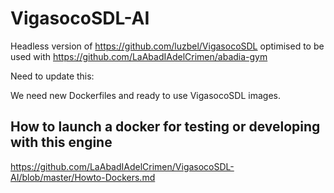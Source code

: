 # VigasocoSDL-AI

Headless version of https://github.com/luzbel/VigasocoSDL optimised to be used with https://github.com/LaAbadIAdelCrimen/abadia-gym

Need to update this: 

We need new Dockerfiles and ready to use VigasocoSDL images. 

## How to launch a docker for testing or developing with this engine 

https://github.com/LaAbadIAdelCrimen/VigasocoSDL-AI/blob/master/Howto-Dockers.md
